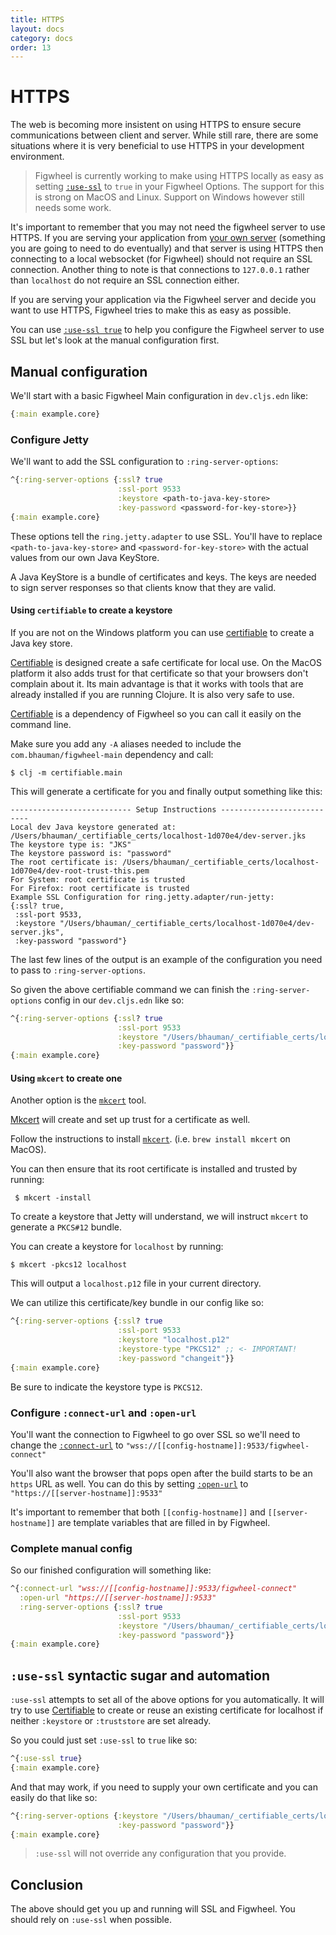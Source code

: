 ```yaml
---
title: HTTPS
layout: docs
category: docs
order: 13
---
```


# HTTPS

<div class="lead-in">The web is becoming more insistent on using HTTPS
to ensure secure communications between client and server. While still
rare, there are some situations where it is very beneficial to use
HTTPS in your development environment.</div>

> Figwheel is currently working to make using HTTPS locally as easy as
> setting [`:use-ssl`](/config-options#use-ssl) to `true` in your
> Figwheel Options. The support for this is strong on MacOS and
> Linux. Support on Windows however still needs some work.

It's important to remember that you may not need the figwheel server
to use HTTPS. If you are serving your application from [your own
server](/docs/your_own_server) (something you are going to need to do
eventually) and that server is using HTTPS then connecting to a local
websocket (for Figwheel) should not require an SSL connection. Another
thing to note is that connections to `127.0.0.1` rather than
`localhost` do not require an SSL connection either.

If you are serving your application via the Figwheel server and decide
you want to use HTTPS, Figwheel tries to make this as easy as possible.

You can use [`:use-ssl true`](#use-ssl-syntactic-sugar-and-automation)
to help you configure the Figwheel server to use SSL but let's look at
the manual configuration first.

## Manual configuration

We'll start with a basic Figwheel Main configuration in `dev.cljs.edn` like:

```clj
{:main example.core}
```

### Configure Jetty

We'll want to add the SSL configuration to `:ring-server-options`:

```clj
^{:ring-server-options {:ssl? true
                        :ssl-port 9533
                        :keystore <path-to-java-key-store>
                        :key-password <password-for-key-store>}}
{:main example.core}
```

These options tell the `ring.jetty.adapter` to use SSL. You'll have to
replace `<path-to-java-key-store>` and `<password-for-key-store>` with
the actual values from our own Java KeyStore.

A Java KeyStore is a bundle of certificates and keys. The keys are
needed to sign server responses so that clients know that they are
valid.

#### Using `certifiable` to create a keystore

If you are not on the Windows platform you can use
[certifiable](https://github.com/bhauman/certifiable) to create a Java
key store. 

[Certifiable](https://github.com/bhauman/certifiable) is designed
create a safe certificate for local use. On the MacOS platform it also
adds trust for that certificate so that your browsers don't complain
about it. Its main advantage is that it works with tools that are
already installed if you are running Clojure. It is also very safe to
use.

[Certifiable](https://github.com/bhauman/certifiable) is a dependency
of Figwheel so you can call it easily on the command line. 

Make sure you add any `-A` aliases needed to include the
`com.bhauman/figwheel-main` dependency and call:

```shell
$ clj -m certifiable.main 
```

This will generate a certificate for you and finally output something
like this:

```shell
--------------------------- Setup Instructions ---------------------------
Local dev Java keystore generated at: /Users/bhauman/_certifiable_certs/localhost-1d070e4/dev-server.jks
The keystore type is: "JKS"
The keystore password is: "password"
The root certificate is: /Users/bhauman/_certifiable_certs/localhost-1d070e4/dev-root-trust-this.pem
For System: root certificate is trusted
For Firefox: root certificate is trusted
Example SSL Configuration for ring.jetty.adapter/run-jetty:
{:ssl? true,
 :ssl-port 9533,
 :keystore "/Users/bhauman/_certifiable_certs/localhost-1d070e4/dev-server.jks",
 :key-password "password"}
```

The last few lines of the output is an example of the configuration
you need to pass to `:ring-server-options`.

So given the above certifiable command we can finish the
`:ring-server-options` config in our `dev.cljs.edn` like so:

```clj
^{:ring-server-options {:ssl? true
                        :ssl-port 9533
                        :keystore "/Users/bhauman/_certifiable_certs/localhost-1d070e4/dev-server.jks"
                        :key-password "password"}}
{:main example.core}
```

#### Using `mkcert` to create one

Another option is the
[`mkcert`](https://github.com/FiloSottile/mkcert) tool.

[Mkcert](https://github.com/FiloSottile/mkcert) will create and set up
 trust for a certificate as well.
 
 Follow the instructions to install [`mkcert`](https://github.com/FiloSottile/mkcert). (i.e. `brew install mkcert` on MacOS).
 
 You can then ensure that its root certificate is installed and
 trusted by running:
 
```shell
 $ mkcert -install
```

To create a keystore that Jetty will understand, we will instruct
`mkcert` to generate a `PKCS#12` bundle.

You can create a keystore for `localhost` by running:

```shell
$ mkcert -pkcs12 localhost
```

This will output a `localhost.p12` file in your current directory.

We can utilize this certificate/key bundle in our config like so:

```clj
^{:ring-server-options {:ssl? true
                        :ssl-port 9533
                        :keystore "localhost.p12" 
                        :keystore-type "PKCS12" ;; <- IMPORTANT!
                        :key-password "changeit"}}
{:main example.core}
```

Be sure to indicate the keystore type is `PKCS12`.

### Configure `:connect-url` and `:open-url`

You'll want the connection to Figwheel to go over SSL so we'll need
to change the [`:connect-url`](/config-options#connect-url) to
`"wss://[[config-hostname]]:9533/figwheel-connect"`

You'll also want the browser that pops open after the build starts to
be an `https` URL as well. You can do this by setting
[`:open-url`](/config-options#open-url) to `"https://[[server-hostname]]:9533"`

It's important to remember that both `[[config-hostname]]` and
`[[server-hostname]]` are template variables that are filled in by
Figwheel.

### Complete manual config

So our finished configuration will something like:

```clj
^{:connect-url "wss://[[config-hostname]]:9533/figwheel-connect"
  :open-url "https://[[server-hostname]]:9533"
  :ring-server-options {:ssl? true
                        :ssl-port 9533
                        :keystore "/Users/bhauman/_certifiable_certs/localhost-1d070e4/dev-server.jks"
                        :key-password "password"}}
{:main example.core}
```

## `:use-ssl` syntactic sugar and automation

`:use-ssl` attempts to set all of the above options for you
automatically. It will try to use
[Certifiable](https://github.com/bhauman/certifiable) to create or
reuse an existing certificate for localhost if neither `:keystore` or
`:truststore` are set already.

So you could just set `:use-ssl` to `true` like so:

```clj
^{:use-ssl true}
{:main example.core}
```

And that may work, if you need to supply your own certificate and you
can easily do that like so:

```clj
^{:ring-server-options {:keystore "/Users/bhauman/_certifiable_certs/localhost-1d070e4/dev-server.jks"
                        :key-password "password"}}
{:main example.core}
```

> `:use-ssl` will not override any configuration that you provide.

## Conclusion

The above should get you up and running will SSL and Figwheel. You
should rely on `:use-ssl` when possible.



